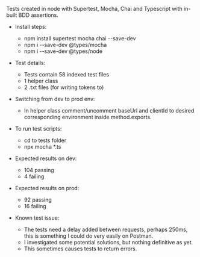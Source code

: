 Tests created in node with Supertest, Mocha, Chai and Typescript with in-built BDD assertions. 

- Install steps:
	- npm install supertest mocha chai --save-dev
	- npm i --save-dev @types/mocha
	- npm i --save-dev @types/node
	
- Test details: 
	- Tests contain 58 indexed test files
	- 1 helper class
	- 2 .txt files (for writing tokens to)
	
- Switching from dev to prod env:
	- In helper class comment/uncomment baseUrl and clientId to desired corresponding environment inside method.exports. 

- To run test scripts:
	- cd to tests folder
	- npx mocha *.ts
		
- Expected results on dev:
	- 104 passing
  	- 4 failing
	
- Expected results on prod:
	- 92 passing
  	- 16 failing
	
- Known test issue: 
	- The tests need a delay added between requests, perhaps 250ms, this is something I could do very easily on Postman.
	- I investigated some potential solutions, but nothing definitive as yet. 
	- This sometimes causes tests to return errors. 
	
